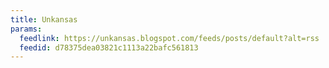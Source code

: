 ```yaml
---
title: Unkansas
params:
  feedlink: https://unkansas.blogspot.com/feeds/posts/default?alt=rss
  feedid: d78375dea03821c1113a22bafc561813
---
```

